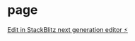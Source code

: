 # page

[Edit in StackBlitz next generation editor ⚡️](https://stackblitz.com/~/github.com/adserasinghe/page)